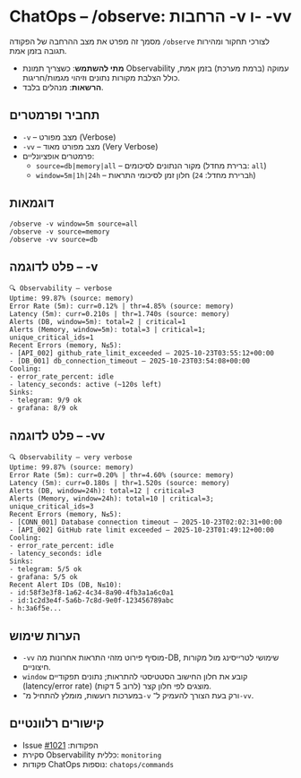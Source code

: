 # ChatOps – /observe: הרחבות -v ו- -vv

מסמך זה מפרט את מצב ההרחבה של הפקודה `/observe` לצורכי תחקור ומהירות תגובה בזמן אמת.

- **מתי להשתמש**: כשצריך תמונת Observability עמוקה (ברמת מערכת) בזמן אמת, כולל הצלבת מקורות נתונים וזיהוי מגמות/חריגות.
- **הרשאות**: מנהלים בלבד.

## תחביר ופרמטרים

- `-v` – מצב מפורט (Verbose)
- `-vv` – מצב מפורט מאוד (Very Verbose)
- פרמטרים אופציונליים:
  - `source=db|memory|all` – מקור הנתונים לסיכומים (ברירת מחדל: `all`)
  - `window=5m|1h|24h` – חלון זמן לסיכומי התראות (ברירת מחדל: `24h`)

## דוגמאות

```text
/observe -v window=5m source=all
/observe -v source=memory
/observe -vv source=db
```

## פלט לדוגמה – ‎-v

```text
🔍 Observability – verbose
Uptime: 99.87% (source: memory)
Error Rate (5m): curr=0.12% | thr=4.85% (source: memory)
Latency (5m): curr=0.210s | thr=1.740s (source: memory)
Alerts (DB, window=5m): total=2 | critical=1
Alerts (Memory, window=5m): total=3 | critical=1; unique_critical_ids=1
Recent Errors (memory, N≤5):
- [API_002] github_rate_limit_exceeded — 2025-10-23T03:55:12+00:00
- [DB_001] db_connection_timeout — 2025-10-23T03:54:08+00:00
Cooling:
- error_rate_percent: idle
- latency_seconds: active (~120s left)
Sinks:
- telegram: 9/9 ok
- grafana: 8/9 ok
```

## פלט לדוגמה – ‎-vv

```text
🔍 Observability – very verbose
Uptime: 99.87% (source: memory)
Error Rate (5m): curr=0.20% | thr=4.60% (source: memory)
Latency (5m): curr=0.180s | thr=1.520s (source: memory)
Alerts (DB, window=24h): total=12 | critical=3
Alerts (Memory, window=24h): total=10 | critical=3; unique_critical_ids=3
Recent Errors (memory, N≤5):
- [CONN_001] Database connection timeout — 2025-10-23T02:02:31+00:00
- [API_002] GitHub rate limit exceeded — 2025-10-23T01:49:12+00:00
Cooling:
- error_rate_percent: idle
- latency_seconds: idle
Sinks:
- telegram: 5/5 ok
- grafana: 5/5 ok
Recent Alert IDs (DB, N≤10):
- id:58f3e3f8-1a62-4c34-8a90-4fb3a1a6c0a1
- id:1c2d3e4f-5a6b-7c8d-9e0f-123456789abc
- h:3a6f5e...
```

## הערות שימוש

- `-vv` מוסיף פירוט מזהי התראות אחרונות מה-DB, שימושי לטרייסינג מול מקורות חיצוניים.
- `window` קובע את חלון החישוב הסטטיסטי להתראות; נתונים תפקודיים (latency/error rate) מוצגים לפי חלון קצר (לרוב 5 דקות).
- במערכות רועשות, מומלץ להתחיל מ־`-v` ורק בעת הצורך להעמיק ל־`-vv`.

## קישורים רלוונטיים

- Issue הפקודות: [#1021](https://github.com/amirbiron/CodeBot/issues/1021)
- סקירת Observability כללית: `monitoring`
- פקודות ChatOps נוספות: `chatops/commands`
